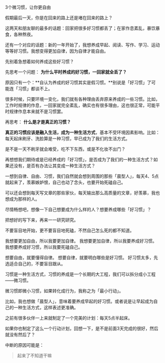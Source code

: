 3个微习惯，让你更自由

假期最后一天，你是在回来的路上还是堵在回来的路上？

这两天和朋友聊的最多的话题：回家把很多好习惯都丢了；在家作息紊乱，暴饮暴食，各种熬夜。

还有一个对应的话题：新的一年开始了，我想养成早起、阅读、写作、学习、运动等等好习惯。我想变得更加自律，因为自律才能自由。

先别着急想着如何养成这些好习惯？

先思考一个问题：
**为什么平时养成的好习惯，一回家就全丢了？**

原因只有一个：**自认为养成的好习惯其实是假习惯。**别说是「好习惯」了可能连「习惯」都谈不上。

很多时候，只要环境一变化，我们就有各种理由丢弃原来养成的一些习惯。比如，工作时规律的作息，一回家就完全紊乱，确实也有很多理由，这也很正常，可能平时规律作息本来就不是习惯罢。

再思考：
**什么是才是真正的习惯？**

**真正的习惯应该是融入生活，成为一种生活方式**，基本不受环境因素影响。比如：每天起床刷牙、洗脸算是一种习惯，早已成为了我们的生活方式。

是不是一天不刷牙就会难受，吃不下东西，或是不化妆不出门？

再想想我们期待或是已经养成的「好习惯」，是否成为了我们的一种生活方式？如果还没有，是否有办法让其变成一种生活方式？

一想到自律、自由、习惯，我们自然就会想到周围的那些「晨型人」，每天4、5点就起来了，羡慕嫉妒恨，自己也动了念头，也要开始死磕自己。

可以还会想到每天写文章的那些家伙，每天输出那么高质量的文章，好羡慕，我也想成为那样的人。

尽情畅想吧，想像一下自己想要成为什么样的人？想要养成哪些「好习惯」？

把想好的写下来，再来一一研究研究。

不要盲目地开始，更不要盲目地死磕，不然自己怎么死的都不知道。

我想要更加自由，所以我要更加自律。
我想要更加自律，所以我要养成好习惯。
我想要养成好习惯，所以我要死磕自己。

想要自由，就要懂得自律。
想要自律，就要明白哪些是好习惯。
好习惯太多，先选适合自己的，不要盲目跟从。

习惯是一种生活方式，习惯的养成是一个长期的大工程，我们可以拆分成小工程——微习惯。

微习惯即微小习惯，如果转化成行为，我称之为「最小行动」。

比如，我也想做「晨型人」，意味着要养成早起的好习惯。或者说是让早起成为自己的一种生活方式，这样表述更准确。

之前有很多伙伴一上来就制定了一个完美的计划：每天5点半起床。

如果你也制定了这么一个行动计划，回想一下，是不是前面3天完成的很好，然后就没有然后了？

中断的原因可能是：
>起来了不知道干嘛






